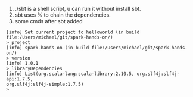 1. ./sbt is a shell script, u can run it without install sbt.
2. sbt uses % to chain the dependencies.
3. some cmds after sbt added
```
[info] Set current project to helloworld (in build
file:/Users/michael/git/spark-hands-on/)
> project
[info] spark-hands-on (in build file:/Users/michael/git/spark-hands-on/)
> version
[info] 1.0.1
> libraryDependencies
[info] List(org.scala-lang:scala-library:2.10.5, org.slf4j:slf4j-api:1.7.5,
org.slf4j:slf4j-simple:1.7.5)
>
```
